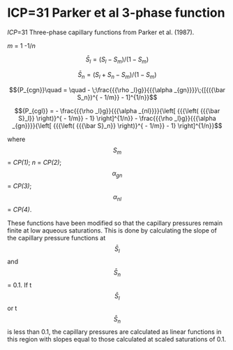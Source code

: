 # ICP=31   Parker et al 3-phase function

_ICP_=31           Three-phase capillary functions from Parker et al. (1987).

&#x20;                       _m_ = 1 -1/_n_

$${\bar S_l} = ({S_l} - {S_m})/(1 - {S_m})$$

$${\bar S_n} = ({S_l} + {S_n} - {S_m})/(1 - {S_m})$$

$${P_{cgn}}\quad  = \quad  - \;\frac{{{\rho _l}g}}{{{\alpha _{gn}}}}\;{[{({\bar S_n})^{ - 1/m}} - 1]^{1/n}}$$

$${P_{cgl}} =  - \frac{{{\rho _l}g}}{{{\alpha _{nl}}}}{\left[ {{{\left( {{{\bar S}_l}} \right)}^{ - 1/m}} - 1} \right]^{1/n}} - \frac{{{\rho _l}g}}{{{\alpha _{gn}}}}{\left[ {{{\left( {{{\bar S}_n}} \right)}^{ - 1/m}} - 1} \right]^{1/n}}$$

where $$S_m$$ = _CP(1)_; _n_ = _CP(2)_; $$\alpha _{gn}$$ = _CP(3)_; $$\alpha _{nl}$$  = _CP(4)_.

These functions have been modified so that the capillary pressures remain finite at low aqueous saturations. This is done by calculating the slope of the capillary pressure functions at $${\bar S_l}$$ and $${\bar S_n}$$ = 0.1. If t $${\bar S_l}$$  or t $${\bar S_n}$$ is less than 0.1, the capillary pressures are calculated as linear functions in this region with slopes equal to those calculated at scaled saturations of 0.1.

